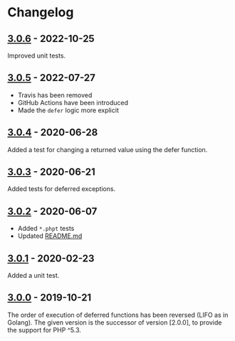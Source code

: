 # Changelog

## [3.0.6] - 2022-10-25

Improved unit tests.

## [3.0.5] - 2022-07-27

* Travis has been removed
* GitHub Actions have been introduced
* Made the `defer` logic more explicit

## [3.0.4] - 2020-06-28

Added a test for changing a returned value using the defer function.

## [3.0.3] - 2020-06-21

Added tests for deferred exceptions.

## [3.0.2] - 2020-06-07

* Added `*.phpt` tests
* Updated [README.md](README.md)

## [3.0.1] - 2020-02-23

Added a unit test.

## [3.0.0] - 2019-10-21

The order of execution of deferred functions has been reversed (LIFO as in Golang).
The given version is the successor of version [2.0.0], to provide the support for PHP ^5.3.

[3.0.6]: https://github.com/php-defer/php-defer/compare/v3.0.5...v3.0.6
[3.0.5]: https://github.com/php-defer/php-defer/compare/v3.0.4...v3.0.5
[3.0.4]: https://github.com/php-defer/php-defer/compare/v3.0.3...v3.0.4
[3.0.3]: https://github.com/php-defer/php-defer/compare/v3.0.2...v3.0.3
[3.0.2]: https://github.com/php-defer/php-defer/compare/v3.0.1...v3.0.2
[3.0.1]: https://github.com/php-defer/php-defer/compare/v3.0.0...v3.0.1
[3.0.0]: https://github.com/php-defer/php-defer/compare/v1.0.0...v3.0.0
[1.0.0]: https://github.com/php-defer/php-defer/tree/v1.0.0
